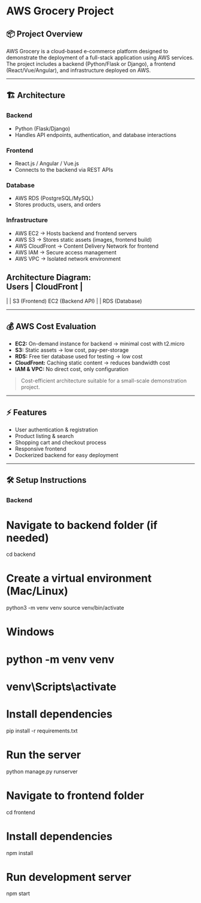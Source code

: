 # AWS Grocery Project

## 📦 Project Overview
AWS Grocery is a cloud-based e-commerce platform designed to demonstrate the deployment of a full-stack application using AWS services.  
The project includes a backend (Python/Flask or Django), a frontend (React/Vue/Angular), and infrastructure deployed on AWS.  

---

## 🏗️ Architecture

### **Backend**
- Python (Flask/Django)
- Handles API endpoints, authentication, and database interactions

### **Frontend**
- React.js / Angular / Vue.js
- Connects to the backend via REST APIs

### **Database**
- AWS RDS (PostgreSQL/MySQL)
- Stores products, users, and orders

### **Infrastructure**
- AWS EC2 → Hosts backend and frontend servers  
- AWS S3 → Stores static assets (images, frontend build)  
- AWS CloudFront → Content Delivery Network for frontend  
- AWS IAM → Secure access management  
- AWS VPC → Isolated network environment  

**Architecture Diagram:**  
     Users
       |
    CloudFront
       |
-----------------
|               |
S3 (Frontend)   EC2 (Backend API)
                   |
                   |
                 RDS (Database)


---

## 💰 AWS Cost Evaluation
- **EC2:** On-demand instance for backend → minimal cost with t2.micro  
- **S3:** Static assets → low cost, pay-per-storage  
- **RDS:** Free tier database used for testing → low cost  
- **CloudFront:** Caching static content → reduces bandwidth cost  
- **IAM & VPC:** No direct cost, only configuration  

> Cost-efficient architecture suitable for a small-scale demonstration project.

---

## ⚡ Features
- User authentication & registration  
- Product listing & search  
- Shopping cart and checkout process  
- Responsive frontend  
- Dockerized backend for easy deployment  

---

## 🛠️ Setup Instructions

### **Backend**
# Navigate to backend folder (if needed)
cd backend

# Create a virtual environment (Mac/Linux)
python3 -m venv venv
source venv/bin/activate

# Windows
# python -m venv venv
# venv\Scripts\activate

# Install dependencies
pip install -r requirements.txt

# Run the server
python manage.py runserver

# Navigate to frontend folder
cd frontend

# Install dependencies
npm install

# Run development server
npm start


